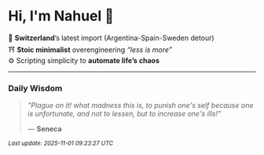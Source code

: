 # Hi, I'm Nahuel :tiger:

📍 **Switzerland**’s latest import (Argentina-Spain-Sweden detour)  
⛩️ **Stoic minimalist** overengineering *“less is more”*  
⚙️ Scripting simplicity to **automate life’s chaos**

---

### Daily Wisdom
> _"Plague on it! what madness this is, to punish one's self because one is unfortunate, and not to lessen, but to increase one's ills!"_  
>
> — **Seneca**

<sub>*Last update: 2025-11-01 09:23:27 UTC*</sub>

